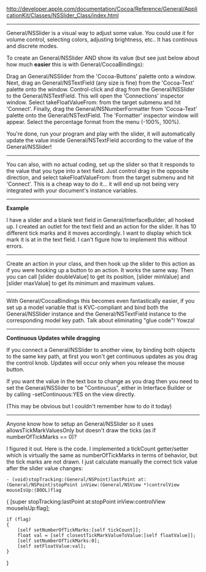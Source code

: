 http://developer.apple.com/documentation/Cocoa/Reference/General/ApplicationKit/Classes/NSSlider_Class/index.html

----

General/NSSlider is a visual way to adjust some value.  You could use it for volume control, selecting colors, adjusting brightness, etc.. It has continous and discrete modes.

To create an General/NSSlider AND show its value (but see just below about how much **easier** this is with General/CocoaBindings):

Drag an General/NSSlider from the 'Cocoa-Buttons' palette onto a window.  Next, drag an General/NSTextField (any size is fine) from the 'Cocoa-Text' palette onto the window.  Control-click and drag from the General/NSSlider to the General/NSTextField.  This will open the 'Connections' inspector window.  Select takeFloatValueFrom: from the target submenu and hit 'Connect'.  Finally, drag the General/NSNumberFormatter from 'Cocoa-Text' palette onto the General/NSTextField.  The 'Formatter' inspector window will appear.  Select the percentage format from the menu (-100%, 100%).

You're done, run your program and play with the slider, it will automatically update the value inside General/NSTextField according to the value of the General/NSSlider!

----

You can also, with no actual coding, set up the slider so that it responds to the value that you type into a text field. Just control drag in the opposite direction, and select takeFloatValueFrom: from the target submenu and hit 'Connect'.  This is a cheap way to do it... it will end up not being very integrated with your document's instance variables.

----

**Example**

I have a slider and a blank text field in General/InterfaceBuilder, all hooked up. I created an outlet for the text field and an action for the slider. It has 10 different tick marks and it moves accordingly. I want to display which tick mark it is at in the text field. I can't figure how to implement this without errors.

----

Create an action in your class, and then hook up the slider to this action as if you were hooking up a button to an action. It works the same way. Then you can call     [slider doubleValue] to get its position,     [slider minValue] and     [slider maxValue] to get its minimum and maximum values.

----

With General/CocoaBindings this becomes even fantastically easier, if you set up a model variable that is KVC-compliant and  bind both the General/NSSlider instance and the General/NSTextField instance to the corresponding model key path. Talk about eliminating "glue code"! Yowza!


----

**Continuous Updates while dragging**

If you connect a General/NSSlider to another view, by binding both objects to the same key path, at first you won't get continuous updates as you drag the control knob. Updates will occur only when you release the mouse button.

If you want the value in the text box to change as you drag then you need to set the General/NSSlider to be "Continuous", either in Interface Builder or by calling -setContinuous:YES on the view directly.

(This may be obvious but I couldn't remember how to do it today)

----

Anyone know how to setup an General/NSSlider so it uses allowsTickMarkValuesOnly but doesn't draw the ticks (as if numberOfTickMarks == 0)?

I figured it out. Here is the code. I implemented a tickCount getter/setter which is virtually the same as numberOfTickMarks in terms of behavior, but the tick marks are not drawn. I just calculate manually the correct tick value after the slider value changes:

    - (void)stopTracking:(General/NSPoint)lastPoint at:(General/NSPoint)stopPoint inView:(General/NSView *)controlView mouseIsUp:(BOOL)flag
{
	[super stopTracking:lastPoint at:stopPoint inView:controlView mouseIsUp:flag];

	if (flag)
	{
		[self setNumberOfTickMarks:[self tickCount]];
		float val = [self closestTickMarkValueToValue:[self floatValue]];
		[self setNumberOfTickMarks:0];
		[self setFloatValue:val];
	}
}